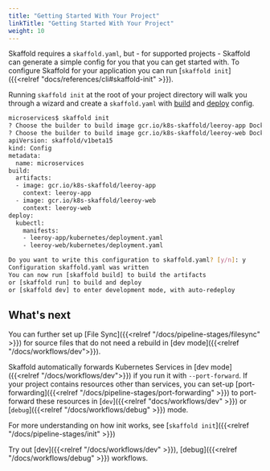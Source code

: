 ```yaml
---
title: "Getting Started With Your Project"
linkTitle: "Getting Started With Your Project"
weight: 10
---
```


Skaffold requires a `skaffold.yaml`, but - for supported projects - Skaffold can generate a simple config for you that you can get started with. To configure Skaffold for your application you can run [`skaffold init`]({{<relref "docs/references/cli#skaffold-init" >}}).

Running `skaffold init` at the root of your project directory will walk you through a wizard
and create a `skaffold.yaml` with [build](#build-config-initialization) and [deploy](#deploy-config-initialization) config.

```bash
microservices$ skaffold init
? Choose the builder to build image gcr.io/k8s-skaffold/leeroy-app Docker (leeroy-app/Dockerfile)
? Choose the builder to build image gcr.io/k8s-skaffold/leeroy-web Docker (leeroy-web/Dockerfile)
apiVersion: skaffold/v1beta15
kind: Config
metadata:
  name: microservices
build:
  artifacts:
  - image: gcr.io/k8s-skaffold/leeroy-app
    context: leeroy-app
  - image: gcr.io/k8s-skaffold/leeroy-web
    context: leeroy-web
deploy:
  kubectl:
    manifests:
    - leeroy-app/kubernetes/deployment.yaml
    - leeroy-web/kubernetes/deployment.yaml

Do you want to write this configuration to skaffold.yaml? [y/n]: y
Configuration skaffold.yaml was written
You can now run [skaffold build] to build the artifacts
or [skaffold run] to build and deploy
or [skaffold dev] to enter development mode, with auto-redeploy
```

## What's next
You can further set up [File Sync]({{<relref "/docs/pipeline-stages/filesync" >}}) for source files 
that do not need a rebuild in [dev mode]({{<relref "/docs/workflows/dev">}}). 

Skaffold automatically forwards Kubernetes Services in [dev mode]({{<relref "/docs/workflows/dev">}}) if you run it with `--port-forward`. If your project contains resources other than services, you can set-up [port-forwarding]({{<relref "/docs/pipeline-stages/port-forwarding" >}})
to port-forward these resources in [`dev`]({{<relref "docs/workflows/dev" >}}) or [`debug`]({{<relref "/docs/workflows/debug" >}}) mode.


For more understanding on how init works, see [`skaffold init`]({{<relref "/docs/pipeline-stages/init" >}})

Try out [dev]({{<relref "/docs/workflows/dev" >}}), [debug]({{<relref "/docs/workflows/debug" >}}) workflows.



